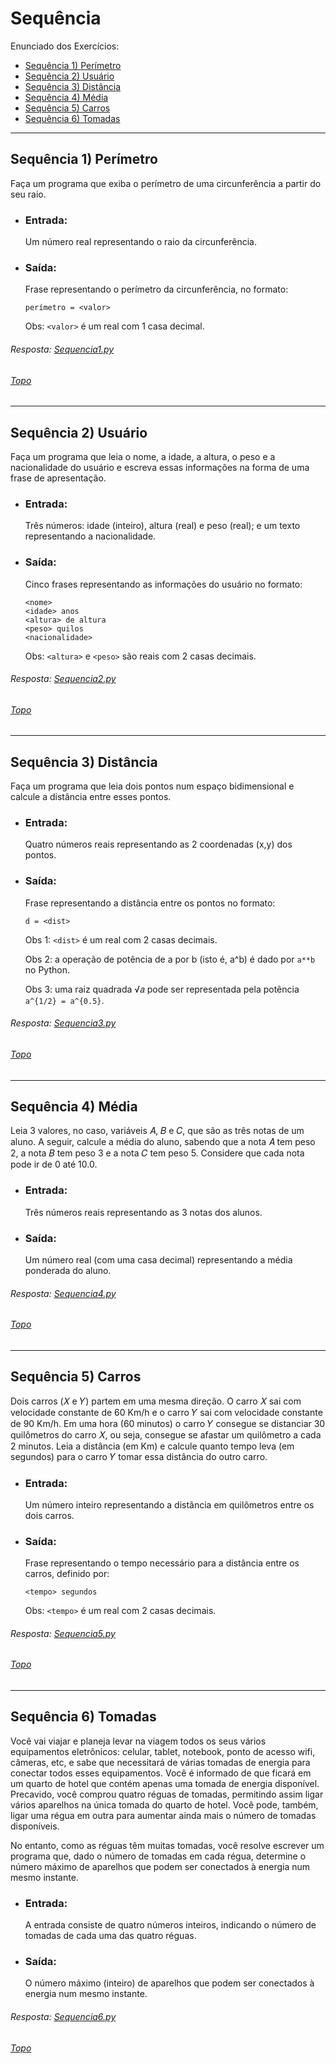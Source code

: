 <div id='topo'/>

# Sequência

Enunciado dos Exercícios:

 * [Sequência 1) Perímetro](#Sequencia1)
 * [Sequência 2) Usuário](#Sequencia2)
 * [Sequência 3) Distância](#Sequencia3)
 * [Sequência 4) Média](#Sequencia4)
 * [Sequência 5) Carros](#Sequencia5)
 * [Sequência 6) Tomadas](#Sequencia6)

*******

<div id='Sequencia1'/>

## Sequência 1) Perímetro

Faça um programa que exiba o perímetro de uma circunferência a partir do seu raio.

* ### Entrada:

  Um número real representando o raio da circunferência.

* ### Saída:

  Frase representando o perímetro da circunferência, no formato:

  ```
  perímetro = <valor>
  ```

  Obs: `<valor>` é um real com 1 casa decimal.  

###### Resposta: [Sequencia1.py](https://github.com/biancamendes/Computer-Programming-Exercises-PT-BR-/blob/main/01.%20Sequ%C3%AAncia/Sequencia1.py)
###### [Topo](#topo)
  
*******  

<div id='Sequencia2'/>

## Sequência 2) Usuário

Faça um programa que leia o nome, a idade, a altura, o peso e a nacionalidade do usuário e escreva essas informações na forma de uma frase de apresentação.  

* ### Entrada:

  Três números: idade (inteiro), altura (real) e peso (real); e um texto representando a nacionalidade.

* ### Saída:

  Cinco frases representando as informações do usuário no formato:  

  ```
  <nome>
  <idade> anos
  <altura> de altura
  <peso> quilos
  <nacionalidade>
  ```

  Obs: `<altura>` e `<peso>` são reais com 2 casas decimais.

###### Resposta: [Sequencia2.py](https://github.com/biancamendes/Computer-Programming-Exercises-PT-BR-/blob/main/01.%20Sequ%C3%AAncia/Sequencia2.py)
###### [Topo](#topo)

*******  

<div id='Sequencia3'/>

## Sequência 3) Distância

Faça um programa que leia dois pontos num espaço bidimensional e calcule a distância entre esses pontos.  

* ### Entrada:

  Quatro números reais representando as 2 coordenadas (x,y) dos pontos.

* ### Saída:

  Frase representando a distância entre os pontos no formato:

  ```
  d = <dist>
  ```
  
  Obs 1: `<dist>` é um real com 2 casas decimais.
  
  Obs 2: a operação de potência de a por b (isto é, a^b) é dado por `a**b` no Python.
  
  Obs 3: uma raiz quadrada √𝑎 pode ser representada pela potência `a^{1/2} = a^{0.5}`.

###### Resposta: [Sequencia3.py](https://github.com/biancamendes/Computer-Programming-Exercises-PT-BR-/blob/main/01.%20Sequ%C3%AAncia/Sequencia3.py)
###### [Topo](#topo)
  
*******  

<div id='Sequencia4'/>

## Sequência 4) Média

Leia 3 valores, no caso, variáveis 𝐴, 𝐵 e 𝐶, que são as três notas de um aluno. A seguir, calcule a média do aluno, sabendo que a nota 𝐴 tem peso 2, a nota 𝐵 tem peso 3 e a nota 𝐶 tem peso 5. Considere que cada nota pode ir de 0 até 10.0.

* ### Entrada:

  Três números reais representando as 3 notas dos alunos.

* ### Saída:

  Um número real (com uma casa decimal) representando a média ponderada do aluno.
  
###### Resposta: [Sequencia4.py](https://github.com/biancamendes/Computer-Programming-Exercises-PT-BR-/blob/main/01.%20Sequ%C3%AAncia/Sequencia4.py)
###### [Topo](#topo)
  
*******  

<div id='Sequencia5'/>

## Sequência 5) Carros

Dois carros (𝑋 e 𝑌) partem em uma mesma direção. O carro 𝑋 sai com velocidade constante de 60 Km/h e o carro 𝑌 sai com velocidade constante de 90 Km/h. Em uma hora (60 minutos) o carro 𝑌 consegue se distanciar 30 quilômetros do carro 𝑋, ou seja, consegue se afastar um quilômetro a cada 2 minutos. Leia a distância (em Km) e calcule quanto tempo leva (em segundos) para o carro 𝑌 tomar essa distância do outro carro.

* ### Entrada:

  Um número inteiro representando a distância em quilômetros entre os dois carros.

* ### Saída:

  Frase representando o tempo necessário para a distância entre os carros, definido por:

  ```
  <tempo> segundos
  ```

  Obs: `<tempo>` é um real com 2 casas decimais.

###### Resposta: [Sequencia5.py](https://github.com/biancamendes/Computer-Programming-Exercises-PT-BR-/blob/main/01.%20Sequ%C3%AAncia/Sequencia5.py)
###### [Topo](#topo)
  
*******  

<div id='Sequencia6'/>

## Sequência 6) Tomadas

Você vai viajar e planeja levar na viagem todos os seus vários equipamentos eletrônicos: celular, tablet, notebook, ponto de acesso wifi, câmeras, etc, e sabe que necessitará de várias tomadas de energia para conectar todos esses equipamentos. Você é informado de que ficará em um quarto de hotel que contém apenas uma tomada de energia disponível. Precavido, você comprou quatro réguas de tomadas, permitindo assim ligar vários aparelhos na única tomada do quarto de hotel. Você pode, também, ligar uma régua em outra para aumentar ainda mais o número de tomadas disponíveis.

No entanto, como as réguas têm muitas tomadas, você resolve escrever um programa que, dado o número de tomadas em cada régua, determine o número máximo de aparelhos que podem ser conectados à energia num mesmo instante.

* ### Entrada:

  A entrada consiste de quatro números inteiros, indicando o número de tomadas de cada uma das quatro réguas.

* ### Saída:

  O número máximo (inteiro) de aparelhos que podem ser conectados à energia num mesmo instante.

###### Resposta: [Sequencia6.py](https://github.com/biancamendes/Computer-Programming-Exercises-PT-BR-/blob/main/01.%20Sequ%C3%AAncia/Sequencia6.py)
###### [Topo](#topo)
